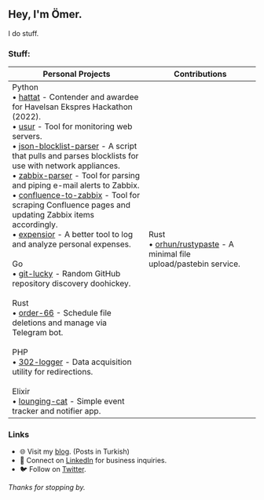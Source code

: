 ## Hey, I'm Ömer.

I do stuff.

### Stuff:

| **Personal Projects** | **Contributions** |
|-----------------------|-------------------|
| Python <br> • [hattat](https://github.com/omerbustun/hattat) - Contender and awardee for Havelsan Ekspres Hackathon (2022). <br> • [usur](https://github.com/omerbustun/usur) - Tool for monitoring web servers. <br> • [json-blocklist-parser](https://github.com/omerbustun/json-blocklist-parser) - A script that pulls and parses blocklists for use with network appliances. <br> • [zabbix-parser](https://github.com/omerbustun/zabbix-parser) - Tool for parsing and piping e-mail alerts to Zabbix. <br> • [confluence-to-zabbix](https://github.com/omerbustun/confluence-to-zabbix) - Tool for scraping Confluence pages and updating Zabbix items accordingly. <br> • [expensior](https://github.com/omerbustun/expensior) - A better tool to log and analyze personal expenses. <br><br> Go <br> • [git-lucky](https://github.com/omerbustun/git-lucky) - Random GitHub repository discovery doohickey. <br><br> Rust <br> • [order-66](https://github.com/omerbustun/order-66) - Schedule file deletions and manage via Telegram bot. <br><br> PHP <br> • [302-logger](https://github.com/omerbustun/302-logger) - Data acquisition utility for redirections. <br><br> Elixir <br> • [lounging-cat](https://github.com/omerbustun/lounging-cat) - Simple event tracker and notifier app. | Rust <br> • [orhun/rustypaste](https://github.com/orhun/rustypaste) - A minimal file upload/pastebin service. |

### Links

- 🌐 Visit my [blog](https://omerustun.com.tr). (Posts in Turkish)
- 📄 Connect on [LinkedIn](https://www.linkedin.com/in/omerbustun/) for business inquiries.
- 🐦 Follow on [Twitter](https://twitter.com/omerbustun).

_Thanks for stopping by._
